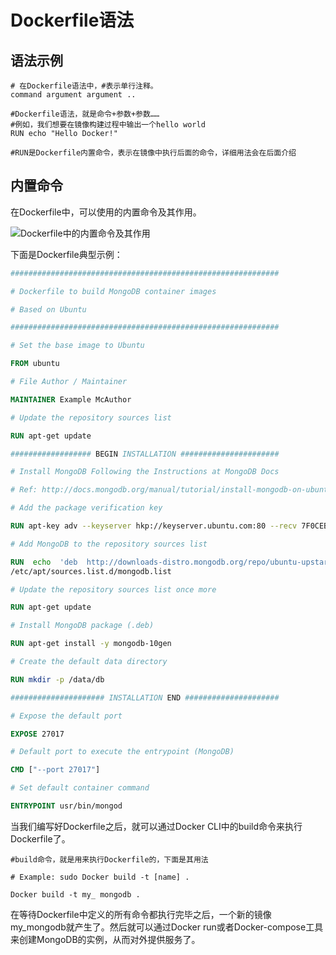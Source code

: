 # Dockerfile语法

## 语法示例

```shell
# 在Dockerfile语法中，#表示单行注释。
command argument argument ..

#Dockerfile语法，就是命令+参数+参数……
#例如，我们想要在镜像构建过程中输出一个hello world
RUN echo "Hello Docker!"

#RUN是Dockerfile内置命令，表示在镜像中执行后面的命令，详细用法会在后面介绍
```

## 内置命令

在Dockerfile中，可以使用的内置命令及其作用。

![Dockerfile中的内置命令及其作用](C:\Users\93281\Desktop\283e915a-26b9-4b2e-bafb-b4edabe4a366.png)

下面是Dockerfile典型示例：

```dockerfile
############################################################

# Dockerfile to build MongoDB container images

# Based on Ubuntu

############################################################

# Set the base image to Ubuntu

FROM ubuntu

# File Author / Maintainer

MAINTAINER Example McAuthor

# Update the repository sources list

RUN apt-get update

################## BEGIN INSTALLATION ######################

# Install MongoDB Following the Instructions at MongoDB Docs

# Ref: http://docs.mongodb.org/manual/tutorial/install-mongodb-on-ubuntu/

# Add the package verification key

RUN apt-key adv --keyserver hkp://keyserver.ubuntu.com:80 --recv 7F0CEB10

# Add MongoDB to the repository sources list

RUN  echo  'deb  http://downloads-distro.mongodb.org/repo/ubuntu-upstart  dist  10gen'  |  tee
/etc/apt/sources.list.d/mongodb.list

# Update the repository sources list once more

RUN apt-get update

# Install MongoDB package (.deb)

RUN apt-get install -y mongodb-10gen

# Create the default data directory

RUN mkdir -p /data/db

##################### INSTALLATION END #####################

# Expose the default port

EXPOSE 27017

# Default port to execute the entrypoint (MongoDB)

CMD ["--port 27017"]

# Set default container command

ENTRYPOINT usr/bin/mongod
```

当我们编写好Dockerfile之后，就可以通过Docker CLI中的build命令来执行Dockerfile了。

```shell
#build命令，就是用来执行Dockerfile的，下面是其用法

# Example: sudo Docker build -t [name] .

Docker build -t my_ mongodb .
```

在等待Dockerfile中定义的所有命令都执行完毕之后，一个新的镜像my_mongodb就产生了。然后就可以通过Docker run或者Docker-compose工具来创建MongoDB的实例，从而对外提供服务了。
